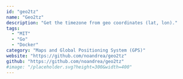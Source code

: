```yaml
---
id: "geo2tz"
name: "Geo2tz"
description: "Get the timezone from geo coordinates (lat, lon)."
tags:
  - "MIT"
  - "Go"
  - "Docker"
category: "Maps and Global Positioning System (GPS)"
website: "https://github.com/noandrea/geo2tz"
github: "https://github.com/noandrea/geo2tz"
#image: "/placeholder.svg?height=300&width=400"
---
```


